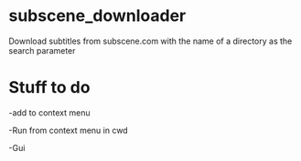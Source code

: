 # subscene_downloader
Download subtitles from subscene.com with the name of a directory as the search parameter

# Stuff to do
-add to context menu

-Run from context menu in cwd

-Gui
